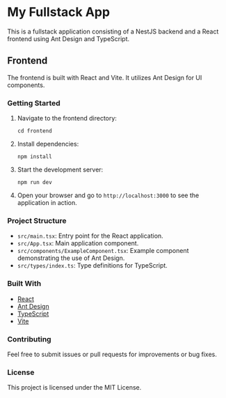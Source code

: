 # My Fullstack App

This is a fullstack application consisting of a NestJS backend and a React frontend using Ant Design and TypeScript.

## Frontend

The frontend is built with React and Vite. It utilizes Ant Design for UI components.

### Getting Started

1. Navigate to the frontend directory:
   ```
   cd frontend
   ```

2. Install dependencies:
   ```
   npm install
   ```

3. Start the development server:
   ```
   npm run dev
   ```

4. Open your browser and go to `http://localhost:3000` to see the application in action.

### Project Structure

- `src/main.tsx`: Entry point for the React application.
- `src/App.tsx`: Main application component.
- `src/components/ExampleComponent.tsx`: Example component demonstrating the use of Ant Design.
- `src/types/index.ts`: Type definitions for TypeScript.

### Built With

- [React](https://reactjs.org/)
- [Ant Design](https://ant.design/)
- [TypeScript](https://www.typescriptlang.org/)
- [Vite](https://vitejs.dev/)

### Contributing

Feel free to submit issues or pull requests for improvements or bug fixes. 

### License

This project is licensed under the MIT License.